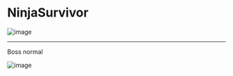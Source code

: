 # NinjaSurvivor

![image](https://user-images.githubusercontent.com/81916648/180648338-0ed15f69-8819-4a78-b5a2-1ca90c134828.png)

<hr>
 
Boss normal
 
![image](https://user-images.githubusercontent.com/81916648/181026829-b939e8f6-8705-45e8-a991-85fb319b2f7d.png)
